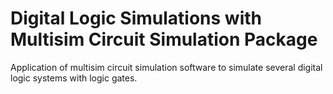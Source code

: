 # Digital Logic Simulations with Multisim Circuit Simulation Package

Application of multisim circuit simulation software to simulate several digital logic systems with logic gates.


